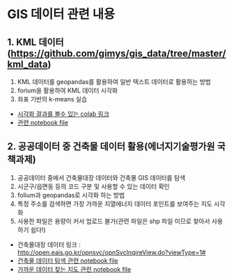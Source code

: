 # GIS 데이터 관련 내용
## 1. KML 데이터(https://github.com/gimys/gis_data/tree/master/kml_data)
1. KML 데이터를 geopandas를 활용하여 일반 텍스트 데이터로 활용하는 방법
2. forium을 활용하여 KML 데이터 시각화
3. 좌표 기반의 k-means 실습  
* [시각화 결과를 볼수 있는 colab 링크](https://colab.research.google.com/drive/1UivAI__qeZQ1cGR_PUVH8NLxCi4URuMq#scrollTo=zirKlJUEBfnM)  
* [관련 notebook file](https://github.com/gimys/gis_data/blob/master/kml_data/visualization_kml_data.ipynb)  
## 2. 공공데이터 중 건축물 데이터 활용(에너지기술평가원 국책과제)
1. 공공데이터 중에서 건축물대장 데이터와 건축물 GIS 데이터를 탐색  
2. 시군구/읍면동 등의 코드 구분 및 사용할 수 있는 데이터 확인  
3. folium과 geopandas로 시각화 하는 방법  
4. 특정 주소를 검색하면 가장 가까운 지열에너지 데이터 포인트를 보여주는 지도 시각화  
5. 사용한 파일은 용량이 커서 업로드 불가(관련 파일은 shp 파일 이므로 찾아서 사용하기 쉽다!)  
* 건축물대장 데이터 링크 : http://open.eais.go.kr/opnsvc/opnSvcInqireView.do?viewType=1#  
* [건축물 데이터 탐색 관련 notebook file](https://github.com/gimys/gis_data/blob/master/researcher_work/building_data_pre.ipynb)  
* [가까운 데이터 찾는 지도 관련 notebook file](https://github.com/gimys/gis_data/blob/master/researcher_work/input_address_find_near_site.ipynb)  
